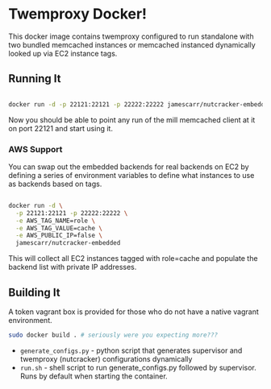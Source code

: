 # Twemproxy Docker!
This docker image contains twemproxy configured to run standalone with
two bundled memcached instances or memcached instanced dynamically
looked up via EC2 instance tags. 

## Running It

```bash

docker run -d -p 22121:22121 -p 22222:22222 jamescarr/nutcracker-embedded

```

Now you should be able to point any run of the mill memcached client at
it on port 22121 and start using it. 

### AWS Support

You can swap out the embedded backends for real backends on EC2 by
defining a series of environment variables to define what instances to
use as backends based on tags. 

```bash

docker run -d \
  -p 22121:22121 -p 22222:22222 \
  -e AWS_TAG_NAME=role \
  -e AWS_TAG_VALUE=cache \
  -e AWS_PUBLIC_IP=false \
  jamescarr/nutcracker-embedded


```

This will collect all EC2 instances tagged with role=cache and populate
the backend list with private IP addresses. 

## Building It
A token vagrant box is provided for those who do not have a native
vagrant environment. 

```bash
sudo docker build . # seriously were you expecting more???
```

* `generate_configs.py` - python script that generates supervisor and
twemproxy (nutcracker) configurations dynamically
* `run.sh` - shell script to run generate_configs.py followed by
supervisor. Runs by default when starting the container.


